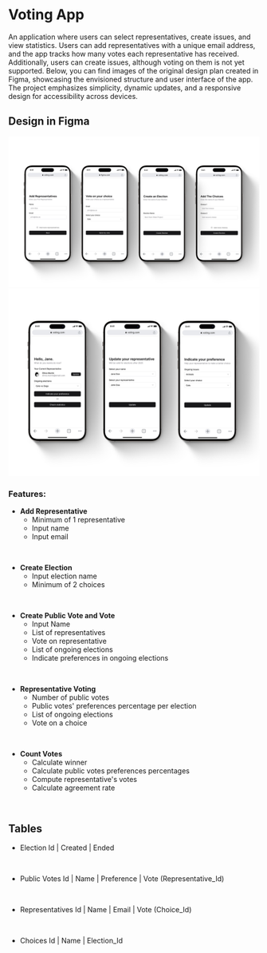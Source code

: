 # Voting App
An application where users can select representatives, create issues, and view statistics. Users can add representatives with a unique email address, and the app tracks how many votes each representative has received. Additionally, users can create issues, although voting on them is not yet supported. Below, you can find images of the original design plan created in Figma, showcasing the envisioned structure and user interface of the app. The project emphasizes simplicity, dynamic updates, and a responsive design for accessibility across devices.

## Design in Figma
![Representative](public/1.jpeg)
![Public vote](public/2.jpeg)

### Features: 
* **Add Representative**
  * Minimum of 1 representative
  * Input name
  * Input email
<br>

* **Create Election**
  * Input election name
  * Minimum of 2 choices
<br>

* **Create Public Vote and Vote**
  * Input Name 
  * List of representatives
  * Vote on representative 
  * List of ongoing elections
  * Indicate preferences in ongoing elections 
<br>

* **Representative Voting**
  * Number of public votes 
  * Public votes' preferences percentage per election
  * List of ongoing elections
  * Vote on a choice
<br>

* **Count Votes**
  * Calculate winner
  * Calculate public votes preferences percentages
  * Compute representative's votes
  * Calculate agreement rate
<br>


## Tables

* Election
Id | Created | Ended 
<br>

* Public Votes
Id | Name | Preference | Vote (Representative_Id) 
<br>

* Representatives
Id | Name | Email | Vote (Choice_Id) 
<br>

* Choices
Id | Name |  Election_Id 
<br>